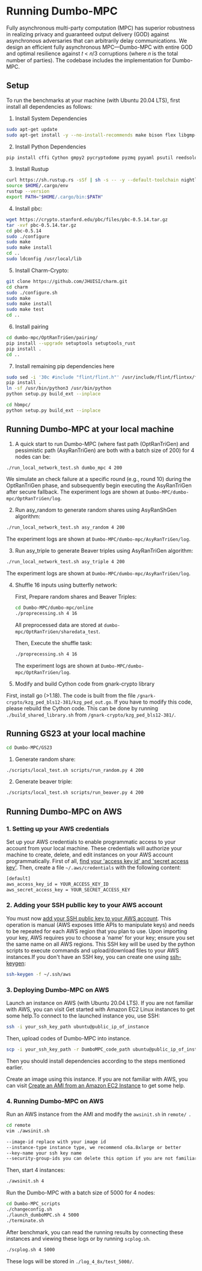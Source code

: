 # Running Dumbo-MPC

Fully asynchronous multi-party computation (MPC) has superior robustness in realizing privacy and guaranteed output delivery (GOD) against asynchronous adversaries that can arbitrarily delay communications. We design an efficient fully asynchronous MPC—Dumbo-MPC with entire GOD and optimal resilience against 𝑡 < 𝑛/3 corruptions (where 𝑛 is the total number of parties). The codebase includes the implementation for Dumbo-MPC.

## Setup

To run the benchmarks at your machine (with Ubuntu 20.04 LTS), first install all dependencies as follows:

1. Install System Dependencies

```bash
sudo apt-get update
sudo apt-get install -y --no-install-recommends make bison flex libgmp-dev libmpc-dev libntl-dev libflint-dev python3 python3-dev python3-pip libssl-dev wget git build-essential curl tmux
```

2. Install Python Dependencies
```bash
pip install cffi Cython gmpy2 pycryptodome pyzmq pyyaml psutil reedsolo numpy pytest zfec
```

3. Install Rustup

```bash
curl https://sh.rustup.rs -sSf | sh -s -- -y --default-toolchain nightly
source $HOME/.cargo/env
rustup --version
export PATH="$HOME/.cargo/bin:$PATH"
```

4. Install pbc:

```bash
wget https://crypto.stanford.edu/pbc/files/pbc-0.5.14.tar.gz
tar -xvf pbc-0.5.14.tar.gz
cd pbc-0.5.14
sudo ./configure
sudo make
sudo make install
cd ..
sudo ldconfig /usr/local/lib
```

5. Install Charm-Crypto:

```bash
git clone https://github.com/JHUISI/charm.git
cd charm
sudo ./configure.sh
sudo make 
sudo make install 
sudo make test
cd ..
```

6. Install pairing
```bash
cd dumbo-mpc/OptRanTriGen/pairing/
pip install --upgrade setuptools setuptools_rust
pip install .
cd ..
```

7. Install remaining pip dependencies here
```bash
sudo sed -i '30c #include "flint/flint.h"' /usr/include/flint/flintxx/flint_classes.h
pip install .
ln -sf /usr/bin/python3 /usr/bin/python
python setup.py build_ext --inplace

cd hbmpc/
python setup.py build_ext --inplace
```

## Running Dumbo-MPC at your local machine
1. A quick start to run Dumbo-MPC (where fast path (OptRanTriGen) and pessimistic path (AsyRanTriGen) are both with a batch size of 200)  for 4 nodes can be:
```bash
./run_local_network_test.sh dumbo_mpc 4 200
```
We simulate an check failure at a specific round (e.g., round 10) during the OptRanTriGen phase, and subsequently begin executing the AsyRanTriGen after secure fallback. The experiment logs are shown at `Dumbo-MPC/dumbo-mpc/OptRanTriGen/log`.

2. Run asy_random to generate random shares using AsyRanShGen algorithm:
```bash
./run_local_network_test.sh asy_random 4 200
```
The experiment logs are shown at `Dumbo-MPC/dumbo-mpc/AsyRanTriGen/log`.

3. Run asy_triple to generate Beaver triples using AsyRanTriGen algorithm:
```bash
./run_local_network_test.sh asy_triple 4 200
```
The experiment logs are shown at `Dumbo-MPC/dumbo-mpc/AsyRanTriGen/log`.

4. Shuffle 16 inputs using butterfly network:

    First, Prepare random shares and Beaver Triples:
    ```bash
    cd Dumbo-MPC/dumbo-mpc/online
    ./proprecessing.sh 4 16
    ```
    All preprocessed data are stored at `dumbo-mpc/OptRanTriGen/sharedata_test`.

    Then,  Execute the shuffle task: 
    ```bash
    ./proprecessing.sh 4 16
    ```

    The experiment logs are shown at `Dumbo-MPC/dumbo-mpc/OptRanTriGen/log`.



5. Modify and build Cython code from gnark-crypto library

First, install go (>1.18). The code is built from the file `/gnark-crypto/kzg_ped_bls12-381/kzg_ped_out.go`. If you have to modify this code, please rebuild the Cython code. This can be done by running `./build_shared_library.sh` from `/gnark-crypto/kzg_ped_bls12-381/`.



## Running GS23 at your local machine
```bash
cd Dumbo-MPC/GS23
```
1. Generate random share:
```bash
./scripts/local_test.sh scripts/run_random.py 4 200
```
2. Generate beaver triple:
```bash
./scripts/local_test.sh scripts/run_beaver.py 4 200
```


## Running Dumbo-MPC on AWS

### 1. Setting up your AWS credentials

Set up your AWS credentials to enable programmatic access to your account from your local machine. These credentials will authorize your machine to create, delete, and edit instances on your AWS account programmatically. First of all, [find your 'access key id' and 'secret access key'](https://docs.aws.amazon.com/cli/latest/userguide/cli-configure-quickstart.html#cli-configure-quickstart-creds). Then, create a file `~/.aws/credentials` with the following content:

```bash
[default]
aws_access_key_id = YOUR_ACCESS_KEY_ID
aws_secret_access_key = YOUR_SECRET_ACCESS_KEY
```

### 2. Adding your SSH publlic key to your AWS account

You must now [add your SSH public key to your AWS account](https://docs.aws.amazon.com/AWSEC2/latest/UserGuide/ec2-key-pairs.html). This operation is manual (AWS exposes little APIs to manipulate keys) and needs to be repeated for each AWS region that you plan to use. Upon importing your key, AWS requires you to choose a 'name' for your key; ensure you set the same name on all AWS regions. This SSH key will be used by the python scripts to execute commands and upload/download files to your AWS instances.If you don't have an SSH key, you can create one using [ssh-keygen](https://www.ssh.com/ssh/keygen/):

```bash
ssh-keygen -f ~/.ssh/aws
```

### 3. Deploying Dumbo-MPC on AWS

Launch an instance on AWS (with Ubuntu 20.04 LTS). If you are not familiar with AWS, you can visit Get started with Amazon EC2 Linux instances to get some help.To connect to the launched instance you, use SSH:

```bash
ssh -i your_ssh_key_path ubuntu@public_ip_of_instance
```

Then, upload codes of Dumbo-MPC into instance.

```bash
scp -i your_ssh_key_path -r DumboMPC_code_path ubuntu@public_ip_of_instance:~/
```

Then you should install dependencies according to the steps mentioned earlier.

Create an image using this instance. If you are not familiar with AWS, you can visit [Create an AMI from an Amazon EC2 Instance](https://docs.aws.amazon.com/toolkit-for-visual-studio/latest/user-guide/tkv-create-ami-from-instance.html) to get some help.

### 4. Running Dumbo-MPC on AWS

Run an AWS instance from the AMI and modify the `awsinit.sh` in `remote/ `.

```bash
cd remote
vim ./awsinit.sh
```

```bash
--image-id replace with your image id
--instance-type instance type, we recommend c6a.8xlarge or better
--key-name your ssh key name
--security-group-ids you can delete this option if you are not familiar with it
```

Then, start 4 instances:

```bash
./awsinit.sh 4
```

Run the Dumbo-MPC with a batch size of 5000 for 4 nodes:

```bash
cd Dumbo-MPC_scripts
./changeconfig.sh
./launch_dumboMPC.sh 4 5000
./terminate.sh
```

After benchmark, you can read the running results by connecting these instances and viewing these logs or by running `scplog.sh`.

```bash
./scplog.sh 4 5000
```

These logs will be stored in `./log_4_8x/test_5000/`.
